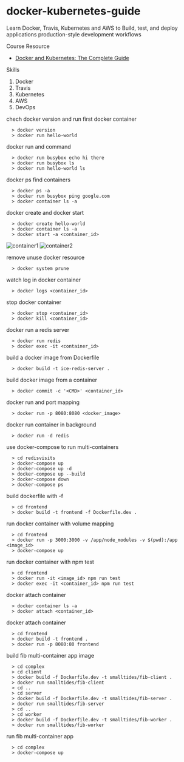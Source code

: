 # docker-kubernetes-guide
Learn Docker, Travis, Kubernetes and AWS to Build, test, and deploy applications production-style development workflows
 

Course Resource
* [Docker and Kubernetes: The Complete Guide](https://www.udemy.com/docker-and-kubernetes-the-complete-guide)  

Skills
1. Docker
2. Travis
3. Kubernetes
4. AWS
5. DevOps

chech docker version and run first docker container
```
  > docker version
  > docker run hello-world
```
docker run and command
```
  > docker run busybox echo hi there
  > docker run busybox ls
  > docker run hello-world ls
```
docker ps find containers
```
  > docker ps -a
  > docker run busybox ping google.com
  > docker container ls -a
```
docker create and docker start
```
  > docker create hello-world
  > docker container ls -a
  > docker start -a <container_id>
```
![](https://raw.githubusercontent.com/smalltide/docker-kubernetes-guide/master/img/container1.png "container1")
![](https://raw.githubusercontent.com/smalltide/docker-kubernetes-guide/master/img/container2.png "container2")

remove unuse docker resource
```
  > docker system prune
```
watch log in docker container
```
  > docker logs <container_id>
```
stop docker container
```
  > docker stop <container_id>
  > docker kill <container_id>
```
docker run a redis server
```
  > docker run redis
  > docker exec -it <container_id>
```
build a docker image from Dockerfile
```
  > docker build -t ice-redis-server .
```
build docker image from a container
```
  > docker commit -c '<CMD>' <container_id>
```
docker run and port mapping
```
  > docker run -p 8080:8080 <docker_image>
```
docker run container in background
```
  > docker run -d redis
```
use docker-compose to run multi-containers
```
  > cd redisvisits
  > docker-compose up
  > docker-compose up -d
  > docker-compose up --build
  > docker-compose down
  > docker-compose ps
```
build dockerfile with -f
```
  > cd frontend
  > docker build -t frontend -f Dockerfile.dev .
```
run docker container with volume mapping
```
  > cd frontend
  > docker run -p 3000:3000 -v /app/node_modules -v $(pwd):/app <image_id>
  > docker-compose up
```
run docker container with npm test
```
  > cd frontend
  > docker run -it <image_id> npm run test
  > docker exec -it <container_id> npm run test
```
docker attach container
```
  > docker container ls -a
  > docker attach <container_id>
```
docker attach container
```
  > cd frontend
  > docker build -t frontend .
  > docker run -p 8080:80 frontend
```

build fib multi-container app image
```
  > cd complex
  > cd client
  > docker build -f Dockerfile.dev -t smalltides/fib-client .
  > docker run smalltides/fib-client
  > cd ..
  > cd server
  > docker build -f Dockerfile.dev -t smalltides/fib-server .
  > docker run smalltides/fib-server
  > cd ..
  > cd worker
  > docker build -f Dockerfile.dev -t smalltides/fib-worker .
  > docker run smalltides/fib-worker
```
run fib multi-container app
```
  > cd complex
  > docker-compose up
```

